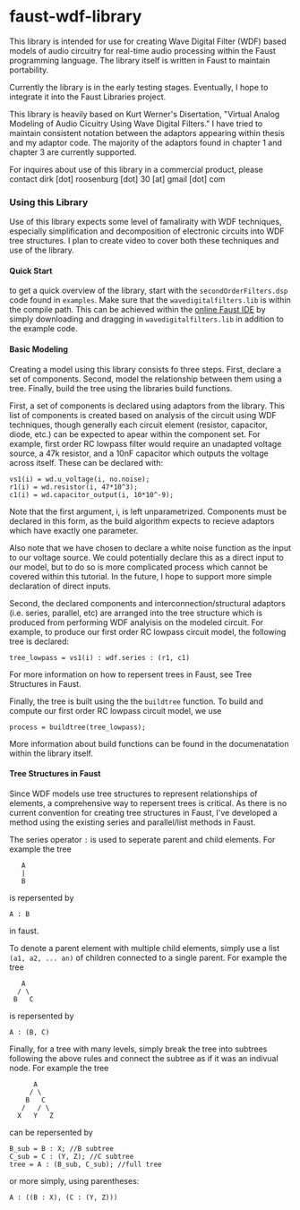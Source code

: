 # faust-wdf-library

This library is intended for use for creating Wave Digital Filter (WDF) based models of audio circuitry for real-time audio processing within the Faust programming language.
The library itself is written in Faust to maintain portability. 

Currently the library is in the early testing stages. Eventually, I hope to integrate it into the Faust Libraries project. 

This library is heavily based on Kurt Werner's Disertation, "Virtual Analog Modeling of Audio Cicuitry Using Wave Digital Filters." I have tried to maintain consistent notation between the adaptors appearing within thesis and my adaptor code. The majority of the adaptors found in chapter 1 and chapter 3 are currently supported. 

For inquires about use of this library in a commercial product, please contact dirk [dot] roosenburg [dot] 30 [at] gmail [dot] com

### Using this Library

Use of this library expects some level of famaliraity with WDF techniques, especially simplification and decomposition of electronic circuits into WDF tree structures. I plan to create video to cover both these techniques and use of the library. 

#### Quick Start

to get a quick overview of the library, start with the `secondOrderFilters.dsp` code found in `examples`. Make sure that the `wavedigitalfilters.lib` is within the compile path. This can be achieved within the [online Faust IDE](https://faustide.grame.fr/) by simply downloading and dragging in `wavedigitalfilters.lib` in addition to the example code.

#### Basic Modeling

Creating a model using this library consists fo three steps. First, declare a set of components. Second, model the relationship between them using a tree. Finally, build the tree using the libraries build functions.  

First, a set of components is declared using adaptors from the library.  This list of components is created based on analysis of the circuit using WDF techniques, though generally each circuit element (resistor, capacitor, diode, etc.) can be expected to apear within the component set. For example, first order RC lowpass filter would require an unadapted voltage source, a 47k resistor, and a 10nF capacitor which outputs the voltage across itself. These can be declared with: 

```
vs1(i) = wd.u_voltage(i, no.noise);
r1(i) = wd.resistor(i, 47*10^3);
c1(i) = wd.capacitor_output(i, 10*10^-9);
```

Note that the first argument, i, is left unparametrized. Components must be declared in this form, as the build algorithm expects to recieve adaptors which have exactly one parameter. 

Also note that we have chosen to declare a white noise function as the input to our voltage source. We could potentially declare this as a direct input to our model, but to do so is more complicated process which cannot be covered within this tutorial. In the future, I hope to support more simple declaration of direct inputs. 

Second, the declared components and interconnection/structural adaptors (i.e. series, parallel, etc) are arranged into the tree structure which is produced from performing WDF analyisis on the modeled circuit. For example, to produce our first order RC lowpass circuit model, the following tree is declared: 

`tree_lowpass = vs1(i) : wdf.series : (r1, c1)`

For more information on how to repersent trees in Faust, see Tree Structures in Faust. 

Finally, the tree is built using the the `buildtree` function. To build and compute our first order RC lowpass circuit model, we use

`process = buildtree(tree_lowpass);`

More information about build functions can be found in the documenatation within the library itself. 

#### Tree Structures in Faust

Since WDF models use tree structures to represent relationships of elements, a comprehensive way to repersent trees is critical. As there is no current convention for creating tree structures in Faust, I've developed a method using the existing series and parallel/list methods in Faust.

The series operator ` : ` is used to seperate parent and child elements. For example the tree

```
   A
   |
   B
```

is repersented by

`A : B` 

in faust. 

To denote a parent element with multiple child elements, simply use a list `(a1, a2, ... an)` of children connected to a single parent. For example the tree

```
   A
  / \
 B   C

```
is repersented by

`A : (B, C)`

Finally, for a tree with many levels, simply break the tree into subtrees following the above rules and connect the subtree as if it was an indivual node. For example the tree

```
      A
     / \
    B   C
   /   / \
  X   Y   Z
```

can be repersented by

```
B_sub = B : X; //B subtree
C_sub = C : (Y, Z); //C subtree
tree = A : (B_sub, C_sub); //full tree
```

or more simply, using parentheses: 

`A : ((B : X), (C : (Y, Z)))`


